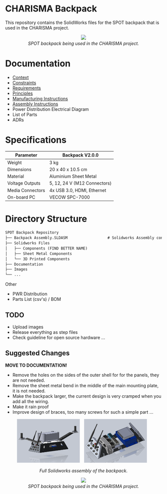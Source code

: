# CHARISMA Backpack

This repository contains the SolidWorks files for the SPOT backpack that is used in the CHARISMA project. 

<p align="center" width="100%">
    <img src="./Images/Photos/KIWA_2.jpg">
    <br>
    <em>SPOT backpack being used in the CHARISMA project.</em>
</p>


# Documentation
  * [Context](/Documentation/01-context.md)
  * [Constraints](/Documentation/04-constraints.md)
  * [Requirements](/Documentation/03-quality-attributes.md)
  * [Principles](/Documentation/05-principles.md)
  * [Manufacturing Instructions](/Documentation/xx-manufacturing-instructions.md)
  * [Assembly Instructions](/Documentation/xx-assembly-instructions.md)
  * Power Distribution Electrical Diagram 
  * List of Parts
  * ADRs

# Specifications

| Parameter | Backpack V2.0.0 | 
| --- | --- |
| Weight | 3 kg |
| Dimensions | 20 x 40 x 10.5 cm|
| Material | Aluminium Sheet Metal |
| Voltage Outputs | 5, 12, 24 V (M12 Connectors) |
| Media Connectors | 4x USB 3.0, HDMI, Ethernet |
| On-board PC | VECOW SPC-7000|

# Directory Structure

```md
SPOT Backpack Repository
├── Backpack Assembly.SLDASM                  # Solidworks Assembly containing all parts
├── Solidworks Files 
│   ├── Components (FIND BETTER NAME)
│   ├── Sheet Metal Components
│   └── 3D Printed Components
├── Documentation
├── Images
└── ...
```

Other
* PWR Distribution
* Parts List (csv's) / BOM

## TODO
* Upload images
* Release everything as step files
* Check guideline for open source hardware ...

## Suggested Changes

**MOVE TO DOCUMENTATION!**
* Remove the holes on the sides of the outer shell for for the panels, they are not needed.
* Remove the sheet metal bend in the middle of the main mounting plate, it is not needed.
* Make the backpack larger, the current design is very cramped when you add all the wiring.
* Make it rain proof
* Improve design of braces, too many screws for such a simple part ...

<p align="center">
    <img src="./Images/CAD%20Images/full_backpack.png" style="display:inline-block; width:40%; margin-right:10px;">
    <img src="./Images/CAD%20Images/inner_backpack2.png" style="display:inline-block; width:40%; margin-right:10px;">
    <div style="clear:both;"></div>
    <div style="text-align: center;">
        <em>Full Solidworks assembly of the backpack.</em>
    </div>
</p>

<p align="center" width="100%">
    <img src="./Images/Photos/KIWA_1.jpg">
    <br>
    <em>SPOT backpack being used in the CHARISMA project.</em>
</p>